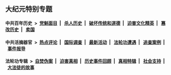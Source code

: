 ## 大纪元特别专题

#### 中共百年历史 &nbsp;>&nbsp; [党魁面目](indexes/nf1176107/README.md?02070430) &nbsp;| &nbsp; [杀人历史](indexes/nf1176106/README.md?02070430) &nbsp;| &nbsp; [破坏传统和道德](indexes/nf1176106/README.md?02070430) &nbsp;| &nbsp; [迫害文化精英](indexes/nf1176111/README.md?02070430) &nbsp;| &nbsp; [篡改历史](indexes/nf1176115/README.md?02070430) &nbsp;| &nbsp; [卖国](indexes/nf1176117/README.md?02070430) 

#### 中共活摘器官 &nbsp;>&nbsp; [热点评论](indexes/nf5879/README.md?02070430) &nbsp;| &nbsp; [国际调查](indexes/nf5947/README.md?02070430) &nbsp;| &nbsp; [最新活动](indexes/nf5883/README.md?02070430) &nbsp;| &nbsp; [法轮功遭遇](indexes/nf5881/README.md?02070430) &nbsp;| &nbsp; [追查案例](indexes/nf5880/README.md?02070430) &nbsp;| &nbsp; [事件报导](indexes/nf5877/README.md?02070430) 

#### 法轮功专辑 &nbsp;>&nbsp; [自焚伪案](indexes/nf5562/README.md?02070430) &nbsp;| &nbsp; [迫害真相](indexes/nf4379/README.md?02070430) &nbsp;| &nbsp; [历史事件回顾](indexes/nf5793/README.md?02070430) &nbsp;| &nbsp; [真相特辑](indexes/nf4389/README.md?02070430) &nbsp;| &nbsp; [社会支持](indexes/nf4386/README.md?02070430) &nbsp;| &nbsp; [大法徒的故事](indexes/nf1147481/README.md?02070430) 
